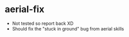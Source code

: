 # aerial-fix
* Not tested so report back XD
* Should fix the "stuck in ground" bug from aerial skills
